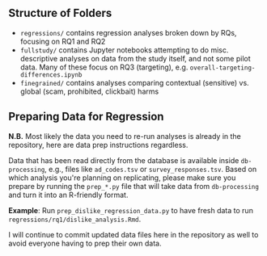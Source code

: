 ## Structure of Folders
- `regressions/` contains regression analyses broken down by RQs, focusing on RQ1 and RQ2
- `fullstudy/` contains Jupyter notebooks attempting to do misc. descriptive analyses on data from the study itself, and not some pilot data. Many of these focus on RQ3 (targeting), e.g. `overall-targeting-differences.ipynb`
- `finegrained/` contains analyses comparing contextual (sensitive) vs. global (scam, prohibited, clickbait) harms


## Preparing Data for Regression
**N.B.** Most likely the data you need to re-run analyses is already in the repository, here are data prep instructions regardless.

Data that has been read directly from the database is available inside `db-processing`, e.g., files like
`ad_codes.tsv` or `survey_responses.tsv`. Based on which analysis you're planning on replicating, please
make sure you prepare by running the `prep_*.py` file that will take data from `db-processing` and turn it into
an R-friendly format.

**Example**: Run `prep_dislike_regression_data.py` to have fresh data to run `regressions/rq1/dislike_analysis.Rmd`.

I will continue to commit updated data files here in the repository as well to avoid everyone having to prep their own data.